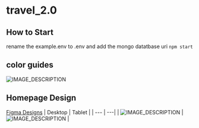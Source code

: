 # travel_2.0

## How to Start
rename the example.env to .env and add the mongo datatbase uri
```npm start```

## color guides
![IMAGE_DESCRIPTION](https://i.ibb.co/NjKLwfX/Group-8.png)

## Homepage Design
[Figma Designs](https://www.figma.com/file/nyudm4GUZLNtb3tMoVtLuu/Untitled?type=design&node-id=0%3A1&t=UBEoRlnTnheQYurd-1)
| Desktop | Tablet |
| --- | ---|
|  ![IMAGE_DESCRIPTION](https://i.ibb.co/qCQnJBX/Desktop-1.png) | ![IMAGE_DESCRIPTION](https://i.ibb.co/ch9D74B/i-Pad-Pro-12-9-1.png) |
